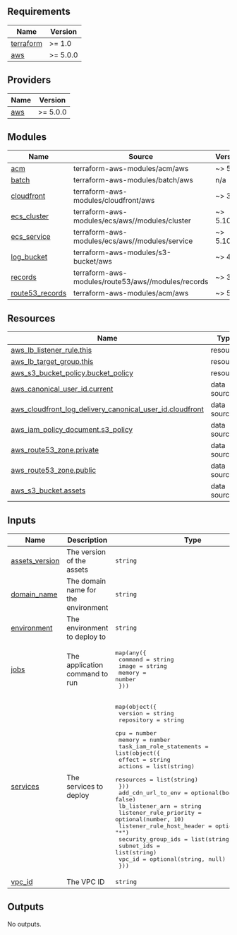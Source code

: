 <!-- BEGIN_TF_DOCS -->
## Requirements

| Name | Version |
|------|---------|
| <a name="requirement_terraform"></a> [terraform](#requirement\_terraform) | >= 1.0 |
| <a name="requirement_aws"></a> [aws](#requirement\_aws) | >= 5.0.0 |

## Providers

| Name | Version |
|------|---------|
| <a name="provider_aws"></a> [aws](#provider\_aws) | >= 5.0.0 |

## Modules

| Name | Source | Version |
|------|--------|---------|
| <a name="module_acm"></a> [acm](#module\_acm) | terraform-aws-modules/acm/aws | ~> 5.0 |
| <a name="module_batch"></a> [batch](#module\_batch) | terraform-aws-modules/batch/aws | n/a |
| <a name="module_cloudfront"></a> [cloudfront](#module\_cloudfront) | terraform-aws-modules/cloudfront/aws | ~> 3.4 |
| <a name="module_ecs_cluster"></a> [ecs\_cluster](#module\_ecs\_cluster) | terraform-aws-modules/ecs/aws//modules/cluster | ~> 5.10 |
| <a name="module_ecs_service"></a> [ecs\_service](#module\_ecs\_service) | terraform-aws-modules/ecs/aws//modules/service | ~> 5.10 |
| <a name="module_log_bucket"></a> [log\_bucket](#module\_log\_bucket) | terraform-aws-modules/s3-bucket/aws | ~> 4.0 |
| <a name="module_records"></a> [records](#module\_records) | terraform-aws-modules/route53/aws//modules/records | ~> 3.1 |
| <a name="module_route53_records"></a> [route53\_records](#module\_route53\_records) | terraform-aws-modules/acm/aws | ~> 5.0 |

## Resources

| Name | Type |
|------|------|
| [aws_lb_listener_rule.this](https://registry.terraform.io/providers/hashicorp/aws/latest/docs/resources/lb_listener_rule) | resource |
| [aws_lb_target_group.this](https://registry.terraform.io/providers/hashicorp/aws/latest/docs/resources/lb_target_group) | resource |
| [aws_s3_bucket_policy.bucket_policy](https://registry.terraform.io/providers/hashicorp/aws/latest/docs/resources/s3_bucket_policy) | resource |
| [aws_canonical_user_id.current](https://registry.terraform.io/providers/hashicorp/aws/latest/docs/data-sources/canonical_user_id) | data source |
| [aws_cloudfront_log_delivery_canonical_user_id.cloudfront](https://registry.terraform.io/providers/hashicorp/aws/latest/docs/data-sources/cloudfront_log_delivery_canonical_user_id) | data source |
| [aws_iam_policy_document.s3_policy](https://registry.terraform.io/providers/hashicorp/aws/latest/docs/data-sources/iam_policy_document) | data source |
| [aws_route53_zone.private](https://registry.terraform.io/providers/hashicorp/aws/latest/docs/data-sources/route53_zone) | data source |
| [aws_route53_zone.public](https://registry.terraform.io/providers/hashicorp/aws/latest/docs/data-sources/route53_zone) | data source |
| [aws_s3_bucket.assets](https://registry.terraform.io/providers/hashicorp/aws/latest/docs/data-sources/s3_bucket) | data source |

## Inputs

| Name | Description | Type | Default | Required |
|------|-------------|------|---------|:--------:|
| <a name="input_assets_version"></a> [assets\_version](#input\_assets\_version) | The version of the assets | `string` | n/a | yes |
| <a name="input_domain_name"></a> [domain\_name](#input\_domain\_name) | The domain name for the environment | `string` | n/a | yes |
| <a name="input_environment"></a> [environment](#input\_environment) | The environment to deploy to | `string` | n/a | yes |
| <a name="input_jobs"></a> [jobs](#input\_jobs) | The application command to run | <pre>map(any({<br>    command            = string<br>    image              = string<br>    memory             = number<br>  }))</pre> | `{}` | no |
| <a name="input_services"></a> [services](#input\_services) | The services to deploy | <pre>map(object({<br>    version    = string<br>    repository = string<br>    cpu        = number<br>    memory     = number<br>    task_iam_role_statements = list(object({<br>      effect    = string<br>      actions   = list(string)<br>      resources = list(string)<br>    }))<br>    add_cdn_url_to_env        = optional(bool, false)<br>    lb_listener_arn           = string<br>    listener_rule_priority    = optional(number, 10)<br>    listener_rule_host_header = optional(string, "*")<br>    security_group_ids        = list(string)<br>    subnet_ids                = list(string)<br>    vpc_id                    = optional(string, null)<br>  }))</pre> | `{}` | no |
| <a name="input_vpc_id"></a> [vpc\_id](#input\_vpc\_id) | The VPC ID | `string` | n/a | yes |

## Outputs

No outputs.
<!-- END_TF_DOCS -->
